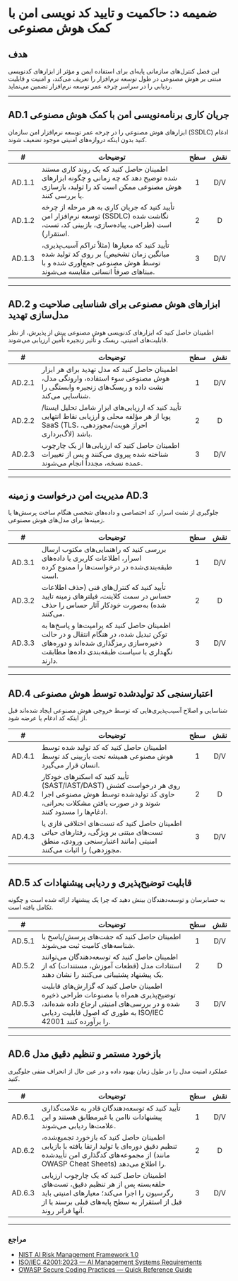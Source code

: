 # ضمیمه د: حاکمیت و تایید کد نویسی امن با کمک هوش مصنوعی

## هدف

این فصل کنترل‌های سازمانی پایه‌ای برای استفاده ایمن و مؤثر از ابزارهای کدنویسی مبتنی بر هوش مصنوعی در طول توسعه نرم‌افزار را تعریف می‌کند، و امنیت و قابلیت ردیابی را در سراسر چرخه عمر توسعه نرم‌افزار تضمین می‌نماید.

---

## AD.1 جریان کاری برنامه‌نویسی امن با کمک هوش مصنوعی

ابزارهای هوش مصنوعی را در چرخه عمر توسعه نرم‌افزار امن سازمان (SSDLC) ادغام کنید بدون اینکه دروازه‌های امنیتی موجود تضعیف شوند.

|   #    | توضیحات                                                                                                                                                       | سطح | نقش |
| :----: | ------------------------------------------------------------------------------------------------------------------------------------------------------------- | :-: | :-: |
| AD.1.1 | اطمینان حاصل کنید که یک روند کاری مستند شده توضیح دهد که چه زمانی و چگونه ابزارهای هوش مصنوعی ممکن است کد را تولید، بازسازی یا بررسی کنند.                    |  1  | D/V |
| AD.1.2 | تأیید کنید که جریان کاری به هر مرحله از چرخه توسعه نرم‌افزار امن (SSDLC) نگاشت شده است (طراحی، پیاده‌سازی، بازبینی کد، تست، استقرار).                         |  2  |  D  |
| AD.1.3 | تأیید کنید که معیارها (مثلاً تراکم آسیب‌پذیری، میانگین زمان تشخیص) بر روی کد تولید شده توسط هوش مصنوعی جمع‌آوری شده و با مبناهای صرفاً انسانی مقایسه می‌شوند. |  3  | D/V |

---

## AD.2 ابزارهای هوش مصنوعی برای شناسایی صلاحیت و مدل‌سازی تهدید

اطمینان حاصل کنید که ابزارهای کدنویسی هوش مصنوعی پیش از پذیرش، از نظر قابلیت‌های امنیتی، ریسک و تأثیر زنجیره تأمین ارزیابی می‌شوند.

|   #    | توضیحات                                                                                                                                        | سطح | نقش |
| :----: | ---------------------------------------------------------------------------------------------------------------------------------------------- | :-: | :-: |
| AD.2.1 | اطمینان حاصل کنید که مدل تهدید برای هر ابزار هوش مصنوعی سوء استفاده، وارونگی مدل، نشت داده و ریسک‌های زنجیره وابستگی را شناسایی می‌کند.        |  1  | D/V |
| AD.2.2 | تأیید کنید که ارزیابی‌های ابزار شامل تحلیل ایستا/پویا از هر مؤلفه محلی و ارزیابی نقاط انتهایی SaaS (TLS، احراز هویت/مجوزدهی، لاگ‌برداری) باشد. |  2  |  D  |
| AD.2.3 | اطمینان حاصل کنید که ارزیابی‌ها از یک چارچوب شناخته شده پیروی می‌کنند و پس از تغییرات عمده نسخه، مجدداً انجام می‌شوند.                         |  3  | D/V |

---

## مدیریت امن درخواست و زمینه AD.3

جلوگیری از نشت اسرار، کد اختصاصی و داده‌های شخصی هنگام ساخت پرسش‌ها یا زمینه‌ها برای مدل‌های هوش مصنوعی.

|   #    | توضیحات                                                                                                                                                                       | سطح | نقش |
| :----: | ----------------------------------------------------------------------------------------------------------------------------------------------------------------------------- | :-: | :-: |
| AD.3.1 | بررسی کنید که راهنمایی‌های مکتوب ارسال اسرار، اطلاعات کاربری یا داده‌های طبقه‌بندی‌شده در درخواست‌ها را ممنوع کرده است.                                                       |  1  | D/V |
| AD.3.2 | تأیید کنید که کنترل‌های فنی (حذف اطلاعات حساس در سمت کلاینت، فیلترهای زمینه تایید شده) به‌صورت خودکار آثار حساس را حذف می‌کنند.                                               |  2  |  D  |
| AD.3.3 | اطمینان حاصل کنید که پرامپت‌ها و پاسخ‌ها به توکن تبدیل شده، در هنگام انتقال و در حالت ذخیره‌سازی رمزگذاری شده‌اند و دوره‌های نگهداری با سیاست طبقه‌بندی داده‌ها مطابقت دارند. |  3  | D/V |

---

## AD.4 اعتبارسنجی کد تولیدشده توسط هوش مصنوعی

شناسایی و اصلاح آسیب‌پذیری‌هایی که توسط خروجی هوش مصنوعی ایجاد شده‌اند قبل از اینکه کد ادغام یا عرضه شود.

|   #    | توضیحات                                                                                                                                                             | سطح | نقش |
| :----: | ------------------------------------------------------------------------------------------------------------------------------------------------------------------- | :-: | :-: |
| AD.4.1 | اطمینان حاصل کنید که کد تولید شده توسط هوش مصنوعی همیشه تحت بازبینی کد توسط انسان قرار می‌گیرد.                                                                     |  1  | D/V |
| AD.4.2 | تأیید کنید که اسکنرهای خودکار (SAST/IAST/DAST) روی هر درخواست کشش حاوی کد تولیدشده توسط هوش مصنوعی اجرا شوند و در صورت یافتن مشکلات بحرانی، ادغام‌ها را مسدود کنند. |  2  |  D  |
| AD.4.3 | اطمینان حاصل کنید که تست‌های اختلافی فازی یا تست‌های مبتنی بر ویژگی، رفتارهای حیاتی امنیتی (مانند اعتبارسنجی ورودی، منطق مجوزدهی) را اثبات می‌کنند.                 |  3  | D/V |

---

## AD.5 قابلیت توضیح‌پذیری و ردیابی پیشنهادات کد

به حسابرسان و توسعه‌دهندگان بینش دهید که چرا یک پیشنهاد ارائه شده است و چگونه تکامل یافته است.

|   #    | توضیحات                                                                                                                                                                                   | سطح | نقش |
| :----: | ----------------------------------------------------------------------------------------------------------------------------------------------------------------------------------------- | :-: | :-: |
| AD.5.1 | اطمینان حاصل کنید که جفت‌های پرسش/پاسخ با شناسه‌های کامیت ثبت می‌شوند.                                                                                                                    |  1  | D/V |
| AD.5.2 | اطمینان حاصل کنید که توسعه‌دهندگان می‌توانند استنادات مدل (قطعات آموزش، مستندات) که از یک پیشنهاد پشتیبانی می‌کنند را نشان دهند.                                                          |  2  |  D  |
| AD.5.3 | اطمینان حاصل کنید که گزارش‌های قابلیت توضیح‌پذیری همراه با مصنوعات طراحی ذخیره شده و در بررسی‌های امنیتی ارجاع داده شده‌اند، به طوری که اصول قابلیت ردیابی ISO/IEC 42001 را برآورده کنند. |  3  | D/V |

---

## AD.6 بازخورد مستمر و تنظیم دقیق مدل

عملکرد امنیت مدل را در طول زمان بهبود داده و در عین حال از انحراف منفی جلوگیری کنید.

|   #    | توضیحات                                                                                                                                                                                     | سطح | نقش |
| :----: | ------------------------------------------------------------------------------------------------------------------------------------------------------------------------------------------- | :-: | :-: |
| AD.6.1 | تأیید کنید که توسعه‌دهندگان قادر به علامت‌گذاری پیشنهادات ناامن یا غیرمطابق هستند و این علامت‌ها ردیابی می‌شوند.                                                                            |  1  | D/V |
| AD.6.2 | اطمینان حاصل کنید که بازخورد تجمیع‌شده، تنظیم دقیق دوره‌ای یا تولید ارتقا یافته با بازیابی از مجموعه‌های کدگذاری امن تأییدشده (مانند OWASP Cheat Sheets) را اطلاع می‌دهد.                   |  2  |  D  |
| AD.6.3 | اطمینان حاصل کنید که یک چارچوب ارزیابی حلقه‌بسته پس از هر تنظیم دقیق، تست‌های رگرسیون را اجرا می‌کند؛ معیارهای امنیتی باید قبل از استقرار به سطح پایه‌های قبلی برسند یا از آنها فراتر روند. |  3  | D/V |

---

### مراجع

* [NIST AI Risk Management Framework 1.0](https://nvlpubs.nist.gov/nistpubs/ai/nist.ai.100-1.pdf)
* [ISO/IEC 42001:2023 — AI Management Systems Requirements](https://www.iso.org/standard/81230.html)
* [OWASP Secure Coding Practices — Quick Reference Guide](https://owasp.org/www-project-secure-coding-practices-quick-reference-guide/)

